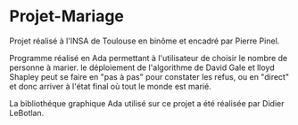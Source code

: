 # Projet-Mariage


Projet réalisé à l'INSA de Toulouse en binôme et encadré par Pierre Pinel.

Programme réalisé en Ada permettant à l'utilisateur de choisir le nombre de personne à marier. 
le déploiement de l'algorithme de David Gale et lloyd Shapley peut se faire en "pas à pas" 
pour constater les refus, ou en "direct" et donc arriver à l'état final où tout le monde est marié.

La bibliothéque graphique Ada utilisé sur ce projet a été réalisée par Didier LeBotlan.
